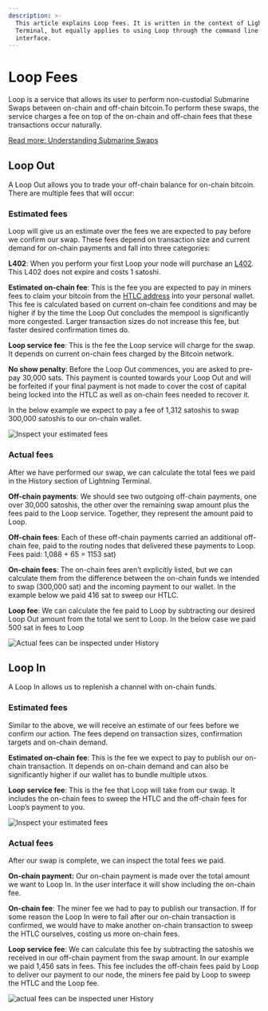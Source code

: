 ```yaml
---
description: >-
  This article explains Loop fees. It is written in the context of Lightning
  Terminal, but equally applies to using Loop through the command line
  interface.
---
```


# Loop Fees

Loop is a service that allows its user to perform non-custodial Submarine Swaps between on-chain and off-chain bitcoin.To perform these swaps, the service charges a fee on top of the on-chain and off-chain fees that these transactions occur naturally.

[Read more: Understanding Submarine Swaps](../../the-lightning-network/multihop-payments/understanding-submarine-swaps.md)

## Loop Out <a href="#docs-internal-guid-ca6b2452-7fff-c915-8de6-7beb77c8c68d" id="docs-internal-guid-ca6b2452-7fff-c915-8de6-7beb77c8c68d"></a>

A Loop Out allows you to trade your off-chain balance for on-chain bitcoin. There are multiple fees that will occur:

### Estimated fees

Loop will give us an estimate over the fees we are expected to pay before we confirm our swap. These fees depend on transaction size and current demand for on-chain payments and fall into three categories:

**L402**: When you perform your first Loop your node will purchase an [L402](../../the-lightning-network/l402/). This L402 does not expire and costs 1 satoshi.

**Estimated on-chain fee**: This is the fee you are expected to pay in miners fees to claim your bitcoin from the [HTLC address](../../the-lightning-network/multihop-payments/understanding-submarine-swaps.md#3.-claim-bitcoin-from-the-smart-contract) into your personal wallet. This fee is calculated based on current on-chain fee conditions and may be higher if by the time the Loop Out concludes the mempool is significantly more congested. Larger transaction sizes do not increase this fee, but faster desired confirmation times do.

**Loop service fee**: This is the fee the Loop service will charge for the swap. It depends on current on-chain fees charged by the Bitcoin network.

**No show penalty**: Before the Loop Out commences, you are asked to pre-pay 30,000 sats. This payment is counted towards your Loop Out and will be forfeited if your final payment is not made to cover the cost of capital being locked into the HTLC as well as on-chain fees needed to recover it.

In the below example we expect to pay a fee of 1,312 satoshis to swap 300,000 satoshis to our on-chain wallet.

![Inspect your estimated fees](../../.gitbook/assets/review_loop_out.png)

### Actual fees <a href="#docs-internal-guid-95da1b08-7fff-ddac-9e0c-bec46c57b9fb" id="docs-internal-guid-95da1b08-7fff-ddac-9e0c-bec46c57b9fb"></a>

After we have performed our swap, we can calculate the total fees we paid in the History section of Lightning Terminal.

**Off-chain payments**: We should see two outgoing off-chain payments, one over 30,000 satoshis, the other over the remaining swap amount plus the fees paid to the Loop service. Together, they represent the amount paid to Loop.

**Off-chain fees**: Each of these off-chain payments carried an additional off-chain fee, paid to the routing nodes that delivered these payments to Loop. Fees paid: 1,088 + 65 = 1153 sat)

**On-chain fees**: The on-chain fees aren’t explicitly listed, but we can calculate them from the difference between the on-chain funds we intended to swap (300,000 sat) and the incoming payment to our wallet. In the example below we paid 416 sat to sweep our HTLC.

**Loop fee**: We can calculate the fee paid to Loop by subtracting our desired Loop Out amount from the total we sent to Loop. In the below case we paid 500 sat in fees to Loop

![Actual fees can be inspected under History](../../.gitbook/assets/actual_loop_out.png)

## Loop In <a href="#docs-internal-guid-0991dd2d-7fff-96e4-f1c3-74577b32a6e2" id="docs-internal-guid-0991dd2d-7fff-96e4-f1c3-74577b32a6e2"></a>

A Loop In allows us to replenish a channel with on-chain funds.

### Estimated fees

Similar to the above, we will receive an estimate of our fees before we confirm our action. The fees depend on transaction sizes, confirmation targets and on-chain demand.

**Estimated on-chain fee**: This is the fee we expect to pay to publish our on-chain transaction. It depends on on-chain demand and can also be significantly higher if our wallet has to bundle multiple utxos.

**Loop service fee**: This is the fee that Loop will take from our swap. It includes the on-chain fees to sweep the HTLC and the off-chain fees for Loop’s payment to you.

![Inspect your estimated fees](../../.gitbook/assets/review_loop_in.png)

### Actual fees <a href="#docs-internal-guid-a21ba5c6-7fff-809c-80f1-f996ac790234" id="docs-internal-guid-a21ba5c6-7fff-809c-80f1-f996ac790234"></a>

After our swap is complete, we can inspect the total fees we paid.

**On-chain payment:** Our on-chain payment is made over the total amount we want to Loop In. In the user interface it will show including the on-chain fee.

**On-chain fee**: The miner fee we had to pay to publish our transaction. If for some reason the Loop In were to fail after our on-chain transaction is confirmed, we would have to make another on-chain transaction to sweep the HTLC ourselves, costing us more on-chain fees.

**Loop service fee**: We can calculate this fee by subtracting the satoshis we received in our off-chain payment from the swap amount. In our example we paid 1,456 sats in fees. This fee includes the off-chain fees paid by Loop to deliver our payment to our node, the miners fee paid by Loop to sweep the HTLC and the Loop fee.

![actual fees can be inspected uner History](../../.gitbook/assets/actual_loop_in.png)
